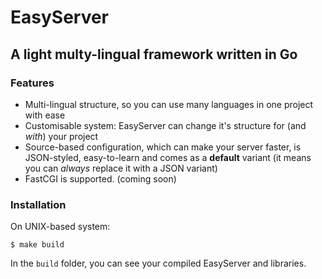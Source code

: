 # EasyServer

## A light multy-lingual framework written in Go

### Features
- Multi-lingual structure, so you can use many languages in one project with ease
- Customisable system: EasyServer can change it's structure for (and _with_) your project
- Source-based configuration, which can make your server faster, is JSON-styled, easy-to-learn and comes as a __default__ variant (it means you can _always_ replace it with a JSON variant)
- FastCGI is supported. (coming soon)

### Installation
On UNIX-based system:
```console
$ make build
```
In the `build` folder, you can see your compiled EasyServer and libraries.
